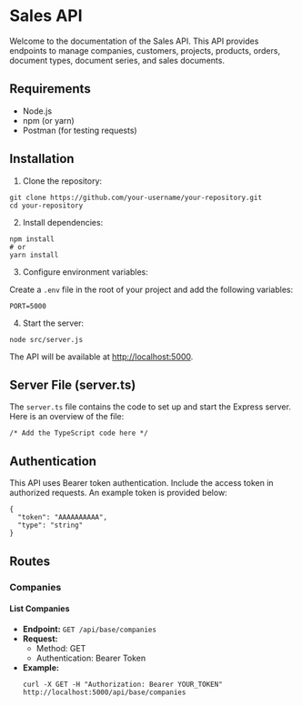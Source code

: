 <body>

  <h1>Sales API</h1>

  <p>Welcome to the documentation of the Sales API. This API provides endpoints to manage companies, customers, projects,
    products, orders, document types, document series, and sales documents.</p>

  <h2>Requirements</h2>

  <ul>
    <li>Node.js</li>
    <li>npm (or yarn)</li>
    <li>Postman (for testing requests)</li>
  </ul>

  <h2>Installation</h2>

  <ol>
    <li>Clone the repository:</li>
  </ol>

  <pre><code>git clone https://github.com/your-username/your-repository.git
cd your-repository
</code></pre>

  <ol start="2">
    <li>Install dependencies:</li>
  </ol>

  <pre><code>npm install
# or
yarn install
</code></pre>

  <ol start="3">
    <li>Configure environment variables:</li>
  </ol>

  <p>Create a <code>.env</code> file in the root of your project and add the following variables:</p>

  <pre><code>PORT=5000
</code></pre>

  <ol start="4">
    <li>Start the server:</li>
  </ol>

  <pre><code>node src/server.js
</code></pre>

  <p>The API will be available at <a href="http://localhost:5000">http://localhost:5000</a>.</p>

  <h2>Server File (server.ts)</h2>

  <p>The <code>server.ts</code> file contains the code to set up and start the Express server. Here is an overview of
    the file:</p>

  <pre><code>/* Add the TypeScript code here */
</code></pre>

  <h2>Authentication</h2>

  <p>This API uses Bearer token authentication. Include the access token in authorized requests. An example token is
    provided below:</p>

  <pre><code>{
  "token": "AAAAAAAAAA",
  "type": "string"
}
</code></pre>

  <h2>Routes</h2>

  <h3>Companies</h3>

  <h4>List Companies</h4>

  <ul>
    <li><strong>Endpoint:</strong> <code>GET /api/base/companies</code></li>
    <li><strong>Request:</strong>
      <ul>
        <li>Method: GET</li>
        <li>Authentication: Bearer Token</li>
      </ul>
    </li>
    <li><strong>Example:</strong>
      <pre><code>curl -X GET -H "Authorization: Bearer YOUR_TOKEN" http://localhost:5000/api/base/companies
</code></pre>
    </li>
  </ul>

  

</body>

</html>
